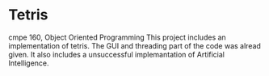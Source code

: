 # Tetris
cmpe 160, Object Oriented Programming
This project includes an implementation of tetris. The GUI and threading part of the code was alread given. It also includes a unsuccessful implemantation of Artificial Intelligence. 
